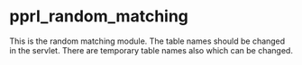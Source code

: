# pprl_random_matching
This is the random matching module. The table names should be changed in the servlet. There are temporary table names also which can be changed.
